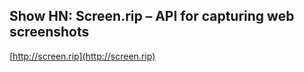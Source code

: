 ## Show HN: Screen.rip – API for capturing web screenshots
  
  [http://screen.rip](http://screen.rip)